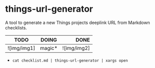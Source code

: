 # things-url-generator

A tool to generate a new Things projects deeplink URL from Markdown checklists.

| TODO        | DOING           | DONE  |
| ------------- |:-------------:| -----:|
| ![img/img1]      | magic* | ![img/img2] |

* `cat checklist.md | things-url-generator | xargs open ` 
